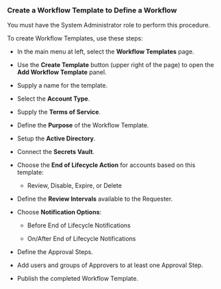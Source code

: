 ﻿[title]: # (Create a Workflow Template to Define a Workflow)
[tags]: # (Account  Manager,ALM,)
[priority]: # (5350)

### Create a Workflow Template to Define a Workflow

You must have the System Administrator role to perform this procedure.

To create Workflow Templates, use these steps:

* In the main menu at left, select the **Workflow Templates** page.

* Use the **Create Template** button (upper right of the page) to open the **Add Workflow Template** panel.

* Supply a name for the template.

* Select the **Account Type**.

* Supply the **Terms of Service**.

* Define the **Purpose** of the Workflow Template.

* Setup the **Active Directory**.

* Connect the **Secrets Vault**.

* Choose the **End of Lifecycle Action** for accounts based on this template:

   * Review, Disable, Expire, or Delete

* Define the **Review Intervals** available to the Requester.

* Choose **Notification Options**:

   * Before End of Lifecycle Notifications

   * On/After End of Lifecycle Notifications

* Define the Approval Steps.

* Add users and groups of Approvers to at least one Approval Step.

* Publish the completed Workflow Template.

